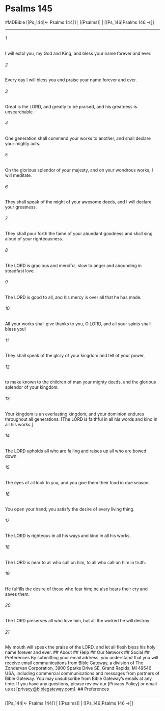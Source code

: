 # Psalms 145
#MDBible
[[Ps_144|← Psalms 144]] | [[Psalms]] | [[Ps_146|Psalms 146 →]]

***


###### 1 
I will extol you, my God and King, and bless your name forever and ever. 

###### 2 
Every day I will bless you and praise your name forever and ever. 

###### 3 
Great is the LORD, and greatly to be praised, and his greatness is unsearchable. 

###### 4 
One generation shall commend your works to another, and shall declare your mighty acts. 

###### 5 
On the glorious splendor of your majesty, and on your wondrous works, I will meditate. 

###### 6 
They shall speak of the might of your awesome deeds, and I will declare your greatness. 

###### 7 
They shall pour forth the fame of your abundant goodness and shall sing aloud of your righteousness. 

###### 8 
The LORD is gracious and merciful, slow to anger and abounding in steadfast love. 

###### 9 
The LORD is good to all, and his mercy is over all that he has made. 

###### 10 
All your works shall give thanks to you, O LORD, and all your saints shall bless you! 

###### 11 
They shall speak of the glory of your kingdom and tell of your power, 

###### 12 
to make known to the children of man your mighty deeds, and the glorious splendor of your kingdom. 

###### 13 
Your kingdom is an everlasting kingdom, and your dominion endures throughout all generations. [The LORD is faithful in all his words and kind in all his works.] 

###### 14 
The LORD upholds all who are falling and raises up all who are bowed down. 

###### 15 
The eyes of all look to you, and you give them their food in due season. 

###### 16 
You open your hand; you satisfy the desire of every living thing. 

###### 17 
The LORD is righteous in all his ways and kind in all his works. 

###### 18 
The LORD is near to all who call on him, to all who call on him in truth. 

###### 19 
He fulfills the desire of those who fear him; he also hears their cry and saves them. 

###### 20 
The LORD preserves all who love him, but all the wicked he will destroy. 

###### 21 
My mouth will speak the praise of the LORD, and let all flesh bless his holy name forever and ever. ## About ## Help ## Our Network ## Social ## Preferences By submitting your email address, you understand that you will receive email communications from Bible Gateway, a division of The Zondervan Corporation, 3900 Sparks Drive SE, Grand Rapids, MI 49546 USA, including commercial communications and messages from partners of Bible Gateway. You may unsubscribe from Bible Gateway&rsquo;s emails at any time. If you have any questions, please review our [Privacy Policy] or email us at [privacy@biblegateway.com]. ## Preferences

***

[[Ps_144|← Psalms 144]] | [[Psalms]] | [[Ps_146|Psalms 146 →]]
